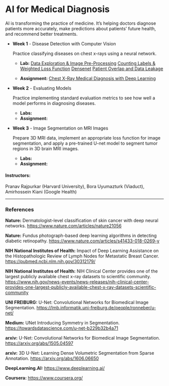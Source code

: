 # AI for Medical Diagnosis

AI is transforming the practice of medicine. It’s helping doctors diagnose patients more accurately, make predictions about patients’ future health, and recommend better treatments.

- **Week 1** - Disease Detection with Computer Vision
  
  Practice classifying diseases on chest x-rays using a neural network.
    - **Lab:**
        [Data Exploration & Image Pre-Processing](https://github.com/raquelcolares/AI-for-Medical-Diagnosis/blob/main/week%201/labs/C1_W1_Lab_1_data_exploration_and_image_preprocessing.ipynb)
        [Counting Labels & Weighted Loss Function](https://github.com/raquelcolares/AI-for-Medical-Diagnosis/blob/main/week%201/labs/C1_W1_Lab_2_counting_labels_and_weighted_loss_function.ipynb)
        [Densenet](https://github.com/raquelcolares/AI-for-Medical-Diagnosis/blob/main/week%201/labs/C1_W1_Lab_3_densenet.ipynb)
        [Patient Overlap and Data Leakage](https://github.com/raquelcolares/AI-for-Medical-Diagnosis/blob/main/week%201/labs/C1_W1_Lab_4_patient_overlap_and_data_leakage.ipynb)

    - **Assignment:**
        [Chest X-Ray Medical Diagnosis with Deep Learning](https://github.com/raquelcolares/AI-for-Medical-Diagnosis/blob/main/week%201/assignment/C1_W1_Assignment.ipynb)

- **Week 2** - Evaluating Models

  Practice implementing standard evaluation metrics to see how well a model performs in diagnosing diseases.
    - **Labs:**
    - **Assignment:**

- **Week 3** - Image Segmentation on MRI Images

  Prepare 3D MRI data, implement an appropriate loss function for image segmentation, and apply a pre-trained U-net model to segment tumor regions in 3D brain MRI images.
    - **Labs:**
    - **Assignment:**


#### Instructors: 
Pranav Rajpurkar (Harvard University), Bora Uyumazturk (Viaduct), Amirhossein Kiani (Google Health)

---------------------------------------------------
### References

**Nature:** Dermatologist-level classification of skin cancer with deep neural networks. https://www.nature.com/articles/nature21056

**Nature:** Fundus photograph-based deep learning algorithms in detecting diabetic retinopathy. https://www.nature.com/articles/s41433-018-0269-y

**NIH National Institutes of Health:** Impact of Deep Learning Assistance on the Histopathologic Review of Lymph Nodes for Metastatic Breast Cancer. https://pubmed.ncbi.nlm.nih.gov/30312179/

**NIH National Institutes of Health:** NIH Clinical Center provides one of the largest publicly available chest x-ray datasets to scientific community. https://www.nih.gov/news-events/news-releases/nih-clinical-center-provides-one-largest-publicly-available-chest-x-ray-datasets-scientific-community

**UNI FREIBURG:** U-Net: Convolutional Networks for Biomedical Image Segmentation. https://lmb.informatik.uni-freiburg.de/people/ronneber/u-net/

**Medium:** UNet Introducing Symmetry in Segmentation. https://towardsdatascience.com/u-net-b229b32b4a71

**arxiv:** U-Net: Convolutional Networks for Biomedical Image Segmentation. https://arxiv.org/abs/1505.04597

**arxiv:** 3D U-Net: Learning Dense Volumetric Segmentation from Sparse Annotation. https://arxiv.org/abs/1606.06650

**DeepLearning.AI:** https://www.deeplearning.ai/

**Coursera:** https://www.coursera.org/
